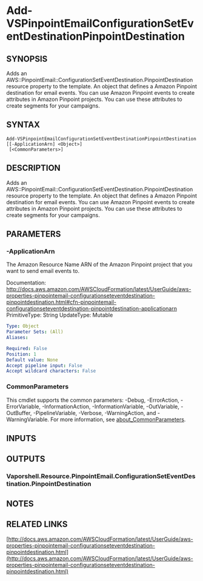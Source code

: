 # Add-VSPinpointEmailConfigurationSetEventDestinationPinpointDestination

## SYNOPSIS
Adds an AWS::PinpointEmail::ConfigurationSetEventDestination.PinpointDestination resource property to the template.
An object that defines a Amazon Pinpoint destination for email events.
You can use Amazon Pinpoint events to create attributes in Amazon Pinpoint projects.
You can use these attributes to create segments for your campaigns.

## SYNTAX

```
Add-VSPinpointEmailConfigurationSetEventDestinationPinpointDestination [[-ApplicationArn] <Object>]
 [<CommonParameters>]
```

## DESCRIPTION
Adds an AWS::PinpointEmail::ConfigurationSetEventDestination.PinpointDestination resource property to the template.
An object that defines a Amazon Pinpoint destination for email events.
You can use Amazon Pinpoint events to create attributes in Amazon Pinpoint projects.
You can use these attributes to create segments for your campaigns.

## PARAMETERS

### -ApplicationArn
The Amazon Resource Name ARN of the Amazon Pinpoint project that you want to send email events to.

Documentation: http://docs.aws.amazon.com/AWSCloudFormation/latest/UserGuide/aws-properties-pinpointemail-configurationseteventdestination-pinpointdestination.html#cfn-pinpointemail-configurationseteventdestination-pinpointdestination-applicationarn
PrimitiveType: String
UpdateType: Mutable

```yaml
Type: Object
Parameter Sets: (All)
Aliases:

Required: False
Position: 1
Default value: None
Accept pipeline input: False
Accept wildcard characters: False
```

### CommonParameters
This cmdlet supports the common parameters: -Debug, -ErrorAction, -ErrorVariable, -InformationAction, -InformationVariable, -OutVariable, -OutBuffer, -PipelineVariable, -Verbose, -WarningAction, and -WarningVariable. For more information, see [about_CommonParameters](http://go.microsoft.com/fwlink/?LinkID=113216).

## INPUTS

## OUTPUTS

### Vaporshell.Resource.PinpointEmail.ConfigurationSetEventDestination.PinpointDestination
## NOTES

## RELATED LINKS

[http://docs.aws.amazon.com/AWSCloudFormation/latest/UserGuide/aws-properties-pinpointemail-configurationseteventdestination-pinpointdestination.html](http://docs.aws.amazon.com/AWSCloudFormation/latest/UserGuide/aws-properties-pinpointemail-configurationseteventdestination-pinpointdestination.html)

